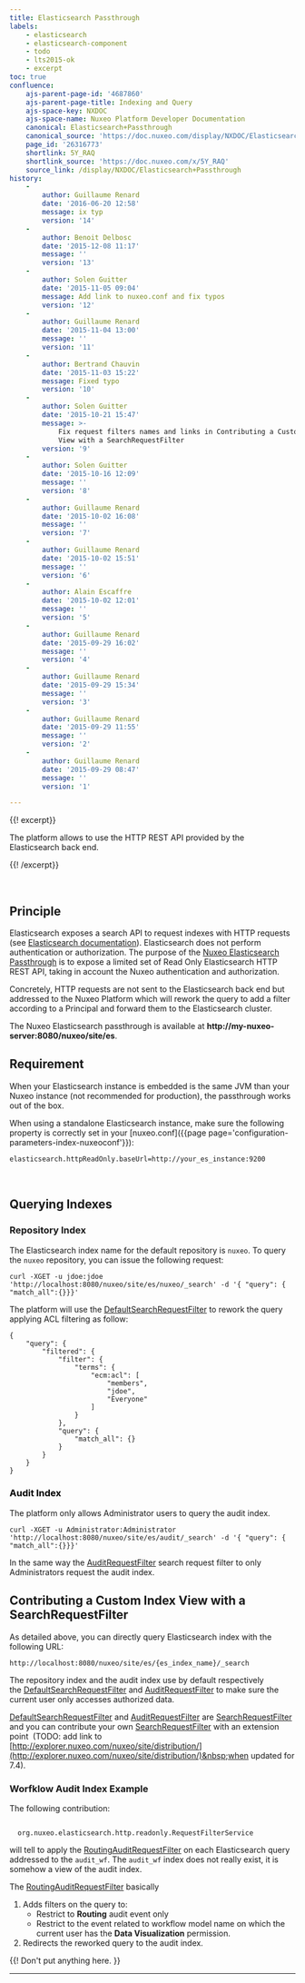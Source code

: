 ```yaml
---
title: Elasticsearch Passthrough
labels:
    - elasticsearch
    - elasticsearch-component
    - todo
    - lts2015-ok
    - excerpt
toc: true
confluence:
    ajs-parent-page-id: '4687860'
    ajs-parent-page-title: Indexing and Query
    ajs-space-key: NXDOC
    ajs-space-name: Nuxeo Platform Developer Documentation
    canonical: Elasticsearch+Passthrough
    canonical_source: 'https://doc.nuxeo.com/display/NXDOC/Elasticsearch+Passthrough'
    page_id: '26316773'
    shortlink: 5Y_RAQ
    shortlink_source: 'https://doc.nuxeo.com/x/5Y_RAQ'
    source_link: /display/NXDOC/Elasticsearch+Passthrough
history:
    - 
        author: Guillaume Renard
        date: '2016-06-20 12:58'
        message: ix typ
        version: '14'
    - 
        author: Benoit Delbosc
        date: '2015-12-08 11:17'
        message: ''
        version: '13'
    - 
        author: Solen Guitter
        date: '2015-11-05 09:04'
        message: Add link to nuxeo.conf and fix typos
        version: '12'
    - 
        author: Guillaume Renard
        date: '2015-11-04 13:00'
        message: ''
        version: '11'
    - 
        author: Bertrand Chauvin
        date: '2015-11-03 15:22'
        message: Fixed typo
        version: '10'
    - 
        author: Solen Guitter
        date: '2015-10-21 15:47'
        message: >-
            Fix request filters names and links in Contributing a Custom Index
            View with a SearchRequestFilter
        version: '9'
    - 
        author: Solen Guitter
        date: '2015-10-16 12:09'
        message: ''
        version: '8'
    - 
        author: Guillaume Renard
        date: '2015-10-02 16:08'
        message: ''
        version: '7'
    - 
        author: Guillaume Renard
        date: '2015-10-02 15:51'
        message: ''
        version: '6'
    - 
        author: Alain Escaffre
        date: '2015-10-02 12:01'
        message: ''
        version: '5'
    - 
        author: Guillaume Renard
        date: '2015-09-29 16:02'
        message: ''
        version: '4'
    - 
        author: Guillaume Renard
        date: '2015-09-29 15:34'
        message: ''
        version: '3'
    - 
        author: Guillaume Renard
        date: '2015-09-29 11:55'
        message: ''
        version: '2'
    - 
        author: Guillaume Renard
        date: '2015-09-29 08:47'
        message: ''
        version: '1'

---
```

{{! excerpt}}

The platform allows to use the <span>HTTP REST API</span> provided by the Elasticsearch back end.

{{! /excerpt}}

&nbsp;

## Principle

Elasticsearch exposes a search API to request indexes with HTTP requests (see [Elasticsearch documentation](https://www.elastic.co/guide/en/elasticsearch/reference/current/search-search.html)).&nbsp;Elasticsearch does not perform authentication or authorization. The purpose of the [Nuxeo Elasticsearch Passthrough](https://github.com/nuxeo/nuxeo/tree/master/nuxeo-features/nuxeo-elasticsearch/nuxeo-elasticsearch-http-read-only) is to&nbsp;<span>expose a limited set of Read Only Elasticsearch HTTP REST API, taking in account the Nuxeo authentication and authorization.</span>

<span>Concretely, HTTP requests are not sent to the Elasticsearch&nbsp;back end&nbsp;but addressed to the Nuxeo Platform which will rework the query to add a filter according to a Principal and forward them to the Elasticsearch cluster.</span>

<span>The Nuxeo Elasticsearch passthrough is available at&nbsp;**<span class="nolink">http://my-nuxeo-server:8080/nuxeo/site/es</span>**<span class="nolink">.</span></span>

## <span><span class="nolink">Requirement</span></span>

<span><span class="nolink">When your Elasticsearch instance is embedded is the same JVM than your Nuxeo instance (not recommended for production), the passthrough works out of the box.</span></span>

<span><span class="nolink">When using a standalone Elasticsearch instance, make sure the following property is correctly set in your [nuxeo.conf]({{page page='configuration-parameters-index-nuxeoconf'}}):</span></span>

```
elasticsearch.httpReadOnly.baseUrl=http://your_es_instance:9200
```

&nbsp;

## Querying Indexes

### Repository Index

The Elasticsearch index name for the default repository is `nuxeo`.&nbsp;To query the `nuxeo` repository, you can issue the following request:

```
curl -XGET -u jdoe:jdoe  'http://localhost:8080/nuxeo/site/es/nuxeo/_search' -d '{ "query": { "match_all":{}}}'
```

The platform will use the [DefaultSearchRequestFilter](https://github.com/nuxeo/nuxeo/blob/master/nuxeo-features/nuxeo-elasticsearch/nuxeo-elasticsearch-http-read-only/src/main/java/org/nuxeo/elasticsearch/http/readonly/filter/SearchRequestFilter.java)&nbsp;to rework the query applying ACL filtering as follow:

```
{
    "query": {
        "filtered": {
            "filter": {
                "terms": {
                    "ecm:acl": [
                        "members", 
                        "jdoe", 
                        "Everyone"
                    ]
                }
            }, 
            "query": {
                "match_all": {}
            }
        }
    }
}
```

### <span style="color: rgb(0,0,0);">Audit Index</span>

The platform only allows Administrator users to query the audit index.

```
curl -XGET -u Administrator:Administrator  'http://localhost:8080/nuxeo/site/es/audit/_search' -d '{ "query": { "match_all":{}}}'
```

In the same way the [AuditRequestFilter](https://github.com/nuxeo/nuxeo/blob/master/nuxeo-features/nuxeo-elasticsearch/nuxeo-elasticsearch-http-read-only/src/main/java/org/nuxeo/elasticsearch/http/readonly/filter/AuditRequestFilter.java)&nbsp;search request filter to only Administrators request the audit index.

## Contributing a Custom Index View with a SearchRequestFilter

As detailed above, you can directly query Elasticsearch index with the following URL:

```
http://localhost:8080/nuxeo/site/es/{es_index_name}/_search
```

The repository index and the audit index use by default respectively the&nbsp;[DefaultSearchRequestFilter](https://github.com/nuxeo/nuxeo/blob/master/nuxeo-features/nuxeo-elasticsearch/nuxeo-elasticsearch-http-read-only/src/main/java/org/nuxeo/elasticsearch/http/readonly/filter/DefaultSearchRequestFilter.java)<span>&nbsp;and&nbsp;[AuditRequestFilter](https://github.com/nuxeo/nuxeo/blob/master/nuxeo-features/nuxeo-elasticsearch/nuxeo-elasticsearch-http-read-only/src/main/java/org/nuxeo/elasticsearch/http/readonly/filter/AuditRequestFilter.java)<span>&nbsp;</span></span>to make sure the current user only accesses authorized data.

[DefaultSearchRequestFilter](https://github.com/nuxeo/nuxeo/blob/master/nuxeo-features/nuxeo-elasticsearch/nuxeo-elasticsearch-http-read-only/src/main/java/org/nuxeo/elasticsearch/http/readonly/filter/DefaultSearchRequestFilter.java)<span>&nbsp;and&nbsp;[AuditRequestFilter](https://github.com/nuxeo/nuxeo/blob/master/nuxeo-features/nuxeo-elasticsearch/nuxeo-elasticsearch-http-read-only/src/main/java/org/nuxeo/elasticsearch/http/readonly/filter/AuditRequestFilter.java)&nbsp;are&nbsp;[SearchRequestFilter](https://github.com/nuxeo/nuxeo/blob/master/nuxeo-features/nuxeo-elasticsearch/nuxeo-elasticsearch-http-read-only/src/main/java/org/nuxeo/elasticsearch/http/readonly/filter/SearchRequestFilter.java) and you can contribute your own&nbsp;[SearchRequestFilter](https://github.com/nuxeo/nuxeo/blob/master/nuxeo-features/nuxeo-elasticsearch/nuxeo-elasticsearch-http-read-only/src/main/java/org/nuxeo/elasticsearch/http/readonly/filter/SearchRequestFilter.java)<span>&nbsp;with an extension point &nbsp;(TODO: add link to [http://explorer.nuxeo.com/nuxeo/site/distribution/](http://explorer.nuxeo.com/nuxeo/site/distribution/)&nbsp;when updated for 7.4).</span></span>

### <span><span>Worfklow Audit Index Example</span></span>

<span><span>The following contribution:</span></span>

```

  org.nuxeo.elasticsearch.http.readonly.RequestFilterService

```

will tell to apply the&nbsp;[RoutingAuditRequestFilter](https://github.com/nuxeo/nuxeo-platform-document-routing/blob/master/nuxeo-routing-core/src/main/java/org/nuxeo/ecm/platform/routing/core/audit/es/RoutingAuditRequestFilter.java) on each Elasticsearch query addressed to the `audit_wf`.&nbsp;<span>The&nbsp;</span>`audit_wf`&nbsp;index does not really exist, it is somehow a view of the audit index.

The&nbsp;[RoutingAuditRequestFilter](https://github.com/nuxeo/nuxeo-platform-document-routing/blob/master/nuxeo-routing-core/src/main/java/org/nuxeo/ecm/platform/routing/core/audit/es/RoutingAuditRequestFilter.java)&nbsp;basically

1.  Adds filters on the query to:
    *   Restrict to **Routing** audit event only
    *   Restrict to the event related to workflow model name on which the current user&nbsp;has the **Data Visualization**&nbsp;permission.
2.  Redirects the reworked query to the audit index.

{{! Don't put anything here. }}

* * *